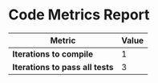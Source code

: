 # Code Metrics Report

| Metric                          | Value     |
|---------------------------------|-----------|
| **Iterations to  compile**      | 1         |
| **Iterations to pass all tests**| 3         |


